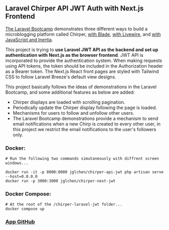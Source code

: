 ## Laravel Chirper API JWT Auth with Next.js Frontend

[The Laravel Bootcamp](https://bootcamp.laravel.com/) demonstrates three different ways to build a microblogging platform called Chirper, [with Blade](https://bootcamp.laravel.com/blade/installation), [with Livewire](https://bootcamp.laravel.com/livewire/installation), and [with JavaScript and Inertia](https://bootcamp.laravel.com/inertia/installation).

This project is trying to <b>use Laravel JWT API as the backend and set up authentication with Next.js as the browser frontend</b>. JWT API is incorporated to provide the authentication system.
When making requests using API tokens, the token should be included in the Authorization header as a Bearer token.
The Next.js React front pages are styled with Tailwind CSS to follow Laravel Breeze&apos;s default view designs. 

This project basically follows the ideas of demonstrations in the Laravel Bootcamp, and some additional features as below are added: 
- Chirper displays are loaded with scrolling pagination.
- Periodically update the Chirper display following the page is loaded.
- Mechanisms for users to follow and unfollow other users.
- The Laravel Bootcamp demonstrations provide a mechanism to send email notifications when a new Chirp is created to every other user, in this project we restrict the email notifications to the user&apos;s followers only.

### Docker:
```
# Run the following two commands simutaneously with diffrent screen windows...

docker run -it -p 8000:8000 jglchen/chirper-api-jwt php artisan serve --host=0.0.0.0
docker run -p 3000:3000 jglchen/chirper-next-jwt
```

### Docker Compose:
```
# At the root of the /chirper-laravel-jwt folder...
docker compose up
```
### [App GitHub](https://github.com/jglchen/chirper-laravel-jwt)

